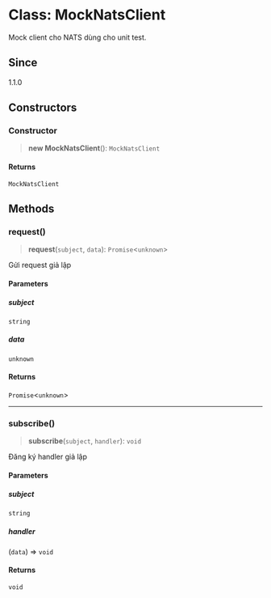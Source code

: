 # Class: MockNatsClient

Mock client cho NATS dùng cho unit test.

## Since

1.1.0

## Constructors

<a id="constructor"></a>

### Constructor

> **new MockNatsClient**(): `MockNatsClient`

#### Returns

`MockNatsClient`

## Methods

<a id="request"></a>

### request()

> **request**(`subject`, `data`): `Promise`\<`unknown`\>

Gửi request giả lập

#### Parameters

##### subject

`string`

##### data

`unknown`

#### Returns

`Promise`\<`unknown`\>

***

<a id="subscribe"></a>

### subscribe()

> **subscribe**(`subject`, `handler`): `void`

Đăng ký handler giả lập

#### Parameters

##### subject

`string`

##### handler

(`data`) => `void`

#### Returns

`void`
